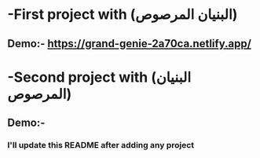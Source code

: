 # -First project with (البنيان المرصوص)

## Demo:- https://grand-genie-2a70ca.netlify.app/

# -Second project with (البنيان المرصوص)

## Demo:- 

### I'll update this README after adding any project
